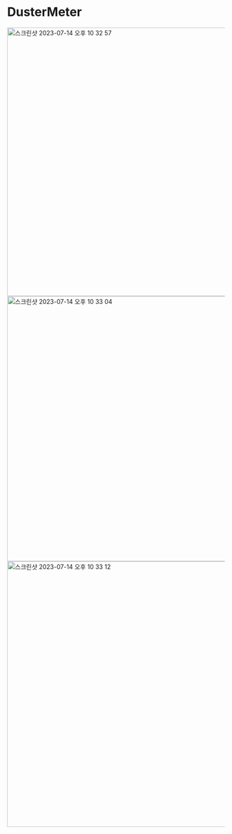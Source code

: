 # DusterMeter
<img width="621" alt="스크린샷 2023-07-14 오후 10 32 57" src="https://github.com/Kim-Dayeong/DusterMeter/assets/114847045/1b67b160-514b-4b83-a7f5-2478784e8b05">
<img width="613" alt="스크린샷 2023-07-14 오후 10 33 04" src="https://github.com/Kim-Dayeong/DusterMeter/assets/114847045/203d9a1b-50bb-42fa-b587-c3072ce26154">
<img width="614" alt="스크린샷 2023-07-14 오후 10 33 12" src="https://github.com/Kim-Dayeong/DusterMeter/assets/114847045/b63c812e-5f85-45a6-a32e-b5c234bcde00">




